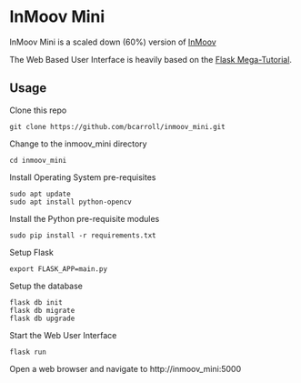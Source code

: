 # InMoov Mini 

InMoov Mini is a scaled down (60%) version of [InMoov](http://inmoov.fr)

The Web Based User Interface is heavily based on the [Flask Mega-Tutorial](https://blog.miguelgrinberg.com/post/the-flask-mega-tutorial-part-i-hello-world).

## Usage

Clone this repo
```
git clone https://github.com/bcarroll/inmoov_mini.git
```

Change to the inmoov_mini directory
```
cd inmoov_mini
```

Install Operating System pre-requisites
```
sudo apt update
sudo apt install python-opencv
```

Install the Python pre-requisite modules
```
sudo pip install -r requirements.txt
```

Setup Flask
```
export FLASK_APP=main.py
```

Setup the database
```
flask db init
flask db migrate
flask db upgrade
```

Start the Web User Interface
```
flask run
```

Open a web browser and navigate to http://inmoov_mini:5000
